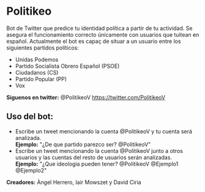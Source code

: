 # Politikeo
Bot de Twitter que predice tu identidad política a partir de tu actividad. Se asegura el funcionamiento correcto únicamente con usuarios que tuitean en español. Actualmente el bot es capaç de situar a un usuario entre los siguientes partidos políticos:
- Unidas Podemos
- Partido Socialista Obrero Español (PSOE)
- Ciudadanos (CS)
- Partido Popular (PP)
- Vox

**Siguenos en twitter:** @PolitikeoV https://twitter.com/PolitikeoV

## Uso del bot:
- Escribe un tweet mencionando la cuenta @PolitikeoV y tu cuenta será analizada.<br>
**Ejemplo:** "¿De que partido parezco ser? @PolitikeoV"
- Escribe un tweet mencionando la cuenta @PolitikeoV junto a otros usuarios y las cuentas del resto de usuarios serán analizadas.<br>
**Ejemplo:** "¿Que ideologia pueden tener? @PolitikeoV @Ejemplo1 @Ejemplo2"

**Creadores:** Àngel Herrero, Iair Mowszet y David Ciria
